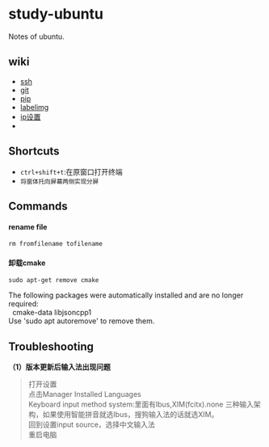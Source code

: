 # study-ubuntu
Notes of ubuntu.
## wiki
* [ssh](https://github.com/nonelittlesong/study-ubuntu/wiki/SSH)
* [git]()
* [pip]()
* [labelimg]()
* [ip设置]()
* 
## Shortcuts
* `ctrl+shift+t`:在原窗口打开终端
* `将窗体托向屏幕两侧实现分屏`

## Commands
#### rename file
```
rm fromfilename tofilename
```
#### 卸载cmake
```
sudo apt-get remove cmake
```
The following packages were automatically installed and are no longer required:  
&nbsp;&nbsp;cmake-data libjsoncpp1  
Use 'sudo apt autoremove' to remove them.  
## Troubleshooting
**（1）版本更新后输入法出现问题**  
>打开设置  
>点击Manager Installed Languages  
>Keyboard input method system:里面有Ibus,XIM(fcitx).none 三种输入架构，如果使用智能拼音就选Ibus，搜狗输入法的话就选XIM。  
>回到设置input source，选择中文输入法  
>重启电脑  

